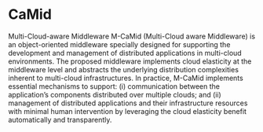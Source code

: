 # CaMid
Multi-Cloud-aware Middleware
M-CaMid (Multi-Cloud aware Middleware) is an object-oriented middleware specially designed for supporting the development and management of distributed applications in multi-cloud environments. The proposed middleware implements cloud elasticity at the middleware level and abstracts the underlying distribution complexities inherent to multi-cloud infrastructures. In practice, M-CaMid implements essential mechanisms to support: (i) communication between the application’s components distributed over multiple clouds; and (ii) management of distributed applications and their infrastructure resources with minimal human intervention by leveraging the cloud elasticity benefit automatically and transparently.
